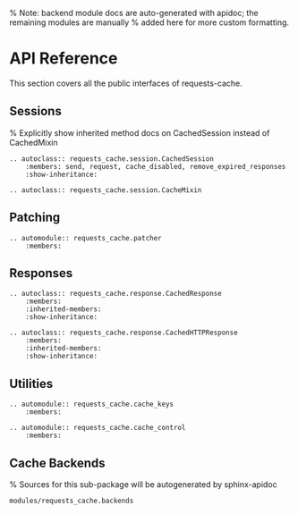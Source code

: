% Note: backend module docs are auto-generated with apidoc; the remaining modules are manually
% added here for more custom formatting.

# API Reference
This section covers all the public interfaces of requests-cache.

## Sessions
% Explicitly show inherited method docs on CachedSession instead of CachedMixin
```{eval-rst}
.. autoclass:: requests_cache.session.CachedSession
    :members: send, request, cache_disabled, remove_expired_responses
    :show-inheritance:
```

```{eval-rst}
.. autoclass:: requests_cache.session.CacheMixin
```

## Patching
```{eval-rst}
.. automodule:: requests_cache.patcher
    :members:
```

## Responses
```{eval-rst}
.. autoclass:: requests_cache.response.CachedResponse
    :members:
    :inherited-members:
    :show-inheritance:
```

```{eval-rst}
.. autoclass:: requests_cache.response.CachedHTTPResponse
    :members:
    :inherited-members:
    :show-inheritance:
```

## Utilities
```{eval-rst}
.. automodule:: requests_cache.cache_keys
    :members:
```

```{eval-rst}
.. automodule:: requests_cache.cache_control
    :members:
```

## Cache Backends
% Sources for this sub-package will be autogenerated by sphinx-apidoc
```{toctree}
modules/requests_cache.backends
```
